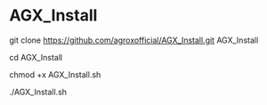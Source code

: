 # AGX_Install


 
git clone https://github.com/agroxofficial/AGX_Install.git AGX_Install

cd AGX_Install

chmod +x AGX_Install.sh

./AGX_Install.sh
